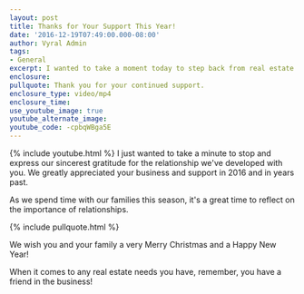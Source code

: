 ```yaml
---
layout: post
title: Thanks for Your Support This Year!
date: '2016-12-19T07:49:00.000-08:00'
author: Vyral Admin
tags:
- General
excerpt: I wanted to take a moment today to step back from real estate and just say thanks. We appreciate your continued support this year!
enclosure:
pullquote: Thank you for your continued support.
enclosure_type: video/mp4
enclosure_time:
use_youtube_image: true
youtube_alternate_image:
youtube_code: -cpbqWBga5E
---
```

{% include youtube.html %}
I just wanted to take a minute to stop and express our sincerest gratitude for the relationship we've developed with you. We greatly appreciated your business and support in 2016 and in years past.

As we spend time with our families this season, it's a great time to reflect on the importance of relationships.

{% include pullquote.html %}

We wish you and your family a very Merry Christmas and a Happy New Year!

When it comes to any real estate needs you have, remember, you have a friend in the business!
